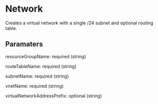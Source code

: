 # Network

Creates a virtual network with a single /24 subnet and optional routing table.

## Paramaters

resourceGroupName: required (string)

routeTableName: required (string)

subnetName: required (string)

vnetName: required (string)

virtualNetworkAddressPrefix: optional (string)